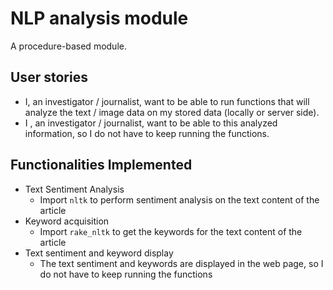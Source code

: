 # NLP analysis module
A procedure-based module.
## User stories
- I, an investigator / journalist, want to be able to run functions that will analyze the text / image data on my stored data (locally or server side). 
- I , an investigator / journalist, want to be able to this analyzed information, so I do not have to keep running the functions.
## Functionalities Implemented
- Text Sentiment Analysis
	- Import `nltk` to perform sentiment analysis on the text content of the article
- Keyword acquisition
	- Import `rake_nltk` to get the keywords for the text content of the article
- Text sentiment and keyword display
	- The text sentiment and keywords are displayed in the web page, so I do not have to keep running the functions